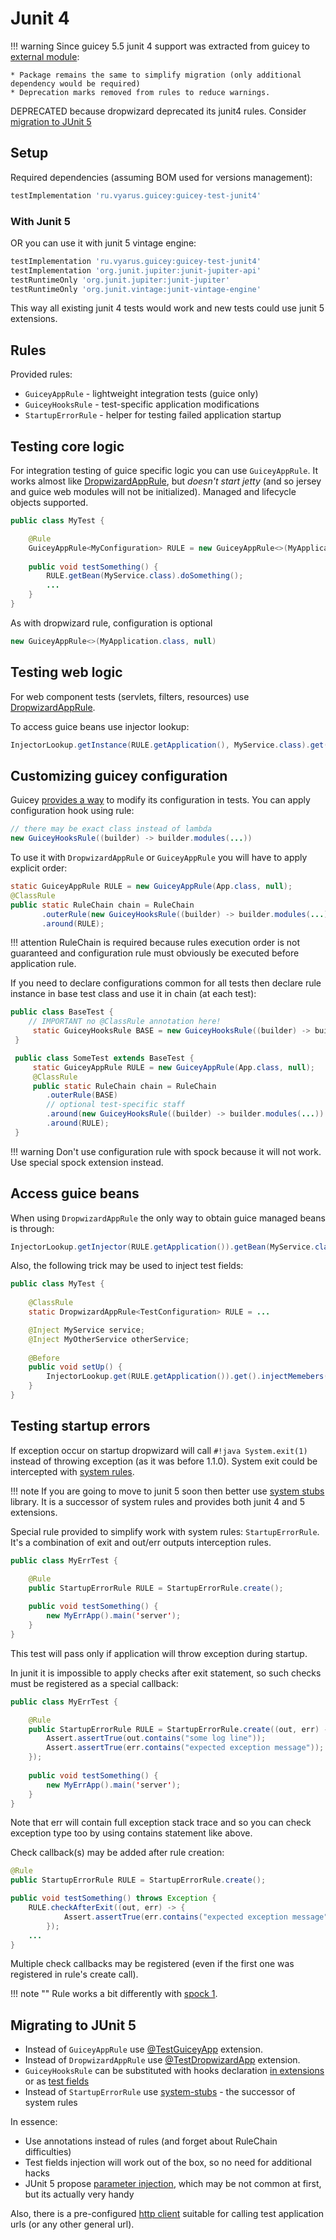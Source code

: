 # Junit 4

!!! warning
    Since guicey 5.5 junit 4 support was extracted from guicey to [external module](https://github.com/xvik/dropwizard-guicey-ext/tree/master/guicey-test-junit4):

    * Package remains the same to simplify migration (only additional dependency would be required)
    * Deprecation marks removed from rules to reduce warnings. 

DEPRECATED because dropwizard deprecated its junit4 rules. Consider [migration to JUnit 5](#migrating-to-junit-5)

## Setup

Required dependencies (assuming BOM used for versions management):

```groovy
testImplementation 'ru.vyarus.guicey:guicey-test-junit4'
```

### With Junit 5

OR you can use it with junit 5 vintage engine:

```groovy
testImplementation 'ru.vyarus.guicey:guicey-test-junit4'
testImplementation 'org.junit.jupiter:junit-jupiter-api'
testRuntimeOnly 'org.junit.jupiter:junit-jupiter'
testRuntimeOnly 'org.junit.vintage:junit-vintage-engine'
```

This way all existing junit 4 tests would work and new tests could use junit 5 extensions.

## Rules

Provided rules:

* `GuiceyAppRule` - lightweight integration tests (guice only)
* `GuiceyHooksRule` - test-specific application modifications
* `StartupErrorRule` - helper for testing failed application startup

## Testing core logic

For integration testing of guice specific logic you can use `GuiceyAppRule`. It works almost like 
[DropwizardAppRule](https://www.dropwizard.io/en/release-2.0.x/manual/testing.html#id2),
but *doesn't start jetty* (and so jersey and guice web modules will not be initialized). 
Managed and lifecycle objects supported.

```java
public class MyTest {

    @Rule
    GuiceyAppRule<MyConfiguration> RULE = new GuiceyAppRule<>(MyApplication.class, "path/to/configuration.yaml");
    
    public void testSomething() {
        RULE.getBean(MyService.class).doSomething();
        ...
    }
}
```

As with dropwizard rule, configuration is optional

```java
new GuiceyAppRule<>(MyApplication.class, null)
```

## Testing web logic

For web component tests (servlets, filters, resources) use 
[DropwizardAppRule](https://www.dropwizard.io/en/release-2.0.x/manual/testing.html#id2).

To access guice beans use injector lookup:

```java
InjectorLookup.getInstance(RULE.getApplication(), MyService.class).get();
```

## Customizing guicey configuration

Guicey [provides a way](../hooks.md) to modify its configuration in tests.
You can apply configuration hook using rule:

```java
// there may be exact class instead of lambda
new GuiceyHooksRule((builder) -> builder.modules(...))
```

To use it with `DropwizardAppRule` or `GuiceyAppRule` you will have to apply explicit order:

```java
static GuiceyAppRule RULE = new GuiceyAppRule(App.class, null);
@ClassRule
public static RuleChain chain = RuleChain
       .outerRule(new GuiceyHooksRule((builder) -> builder.modules(...)))
       .around(RULE);
```

!!! attention
    RuleChain is required because rules execution order is not guaranteed and
    configuration rule must obviously be executed before application rule. 

If you need to declare configurations common for all tests then declare rule instance
in base test class and use it in chain (at each test):

```java
public class BaseTest {
    // IMPORTANT no @ClassRule annotation here!
     static GuiceyHooksRule BASE = new GuiceyHooksRule((builder) -> builder.modules(...))
 }

 public class SomeTest extends BaseTest {
     static GuiceyAppRule RULE = new GuiceyAppRule(App.class, null);
     @ClassRule
     public static RuleChain chain = RuleChain
        .outerRule(BASE)
        // optional test-specific staff
        .around(new GuiceyHooksRule((builder) -> builder.modules(...)) 
        .around(RULE);
 }
``` 

!!! warning
    Don't use configuration rule with spock because it will not work. Use special spock extension instead.

## Access guice beans

When using `DropwizardAppRule` the only way to obtain guice managed beans is through:

```java
InjectorLookup.getInjector(RULE.getApplication()).getBean(MyService.class);
```         

Also, the following trick may be used to inject test fields:

```java
public class MyTest {
    
    @ClassRule
    static DropwizardAppRule<TestConfiguration> RULE = ...

    @Inject MyService service;
    @Inject MyOtherService otherService;
    
    @Before
    public void setUp() {
        InjectorLookup.get(RULE.getApplication()).get().injectMemebers(this)
    }                    
}
```

## Testing startup errors

If exception occur on startup dropwizard will call `#!java System.exit(1)` instead of throwing exception (as it was before 1.1.0).
System exit could be intercepted with [system rules](http://stefanbirkner.github.io/system-rules/index.html).

!!! note
    If you are going to move to junit 5 soon then better use [system stubs](https://github.com/webcompere/system-stubs) library.
    It is a successor of system rules and provides both junit 4 and 5 extensions.

Special rule provided to simplify work with system rules: `StartupErrorRule`.
It's a combination of exit and out/err outputs interception rules.

```java
public class MyErrTest {

    @Rule
    public StartupErrorRule RULE = StartupErrorRule.create();
    
    public void testSomething() {
        new MyErrApp().main('server');
    }
}
```

This test will pass only if application will throw exception during startup.

In junit it is impossible to apply checks after exit statement, so such checks
must be registered as a special callback:

```java
public class MyErrTest {

    @Rule
    public StartupErrorRule RULE = StartupErrorRule.create((out, err) -> {
        Assert.assertTrue(out.contains("some log line"));
        Assert.assertTrue(err.contains("expected exception message"));
    });
    
    public void testSomething() {
        new MyErrApp().main('server');
    }
}
```

Note that err will contain full exception stack trace and so you can check exception type too
by using contains statement like above.

Check callback(s) may be added after rule creation:

```java
@Rule
public StartupErrorRule RULE = StartupErrorRule.create();

public void testSomething() throws Exception {
    RULE.checkAfterExit((out, err) -> {
            Assert.assertTrue(err.contains("expected exception message"));
        });
    ...
}
``` 

Multiple check callbacks may be registered (even if the first one was registered in rule's 
create call).

!!! note ""
    Rule works a bit differently with [spock 1](spock.md#dropwizard-startup-error).

## Migrating to JUnit 5

* Instead of `GuiceyAppRule` use [@TestGuiceyApp](junit5.md#testguiceyapp) extension.
* Instead of `DropwizardAppRule` use [@TestDropwizardApp](junit5.md#testdropwizardapp) extension.
* `GuiceyHooksRule` can be substituted with hooks declaration [in extensions](junit5.md#application-test-modification) or as [test fields](junit5.md#hook-fields)
* Instead of `StartupErrorRule` use [system-stubs](https://github.com/webcompere/system-stubs) - the successor of system rules

In essence:

* Use annotations instead of rules (and forget about RuleChain difficulties)
* Test fields injection will work out of the box, so no need for additional hacks
* JUnit 5 propose [parameter injection](junit5.md#parameter-injection), which may be not common at first, but its actually very handy

Also, there is a pre-configured [http client](http://xvik.github.io/dropwizard-guicey/5.4.2/guide/test/junit5/#client) suitable for calling test application urls (or any other general url).  